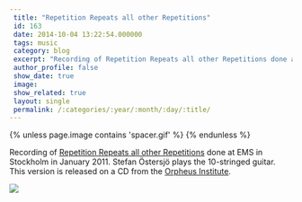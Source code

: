 ```yaml
---
 title: "Repetition Repeats all other Repetitions"
 id: 163
 date: 2014-10-04 13:22:54.000000
 tags: music
 category: blog
 excerpt: "Recording of Repetition Repeats all other Repetitions done at EMS in Stockholm in January 2011. Stefan Ã–stersjÃ¶ plays the 10-stringed guitar. This version is released on a CD from the Orpheus I..."
 author_profile: false
 show_date: true
 image: 
 show_related: true
 layout: single
 permalink: /:categories/:year/:month/:day/:title/
---
```

{% unless page.image contains 'spacer.gif' %}
{% endunless %}

Recording of [Repetition Repeats all other Repetitions](/portfolio/repetitions/index.html) done at EMS in Stockholm in January 2011. Stefan Östersjö plays the 10-stringed guitar. This version is released on a CD from the <a href="http://www.orpheusinstituut.be">Orpheus Institute</a>.

![](https://soundcloud.com/mail-97/repetition-version-4)
